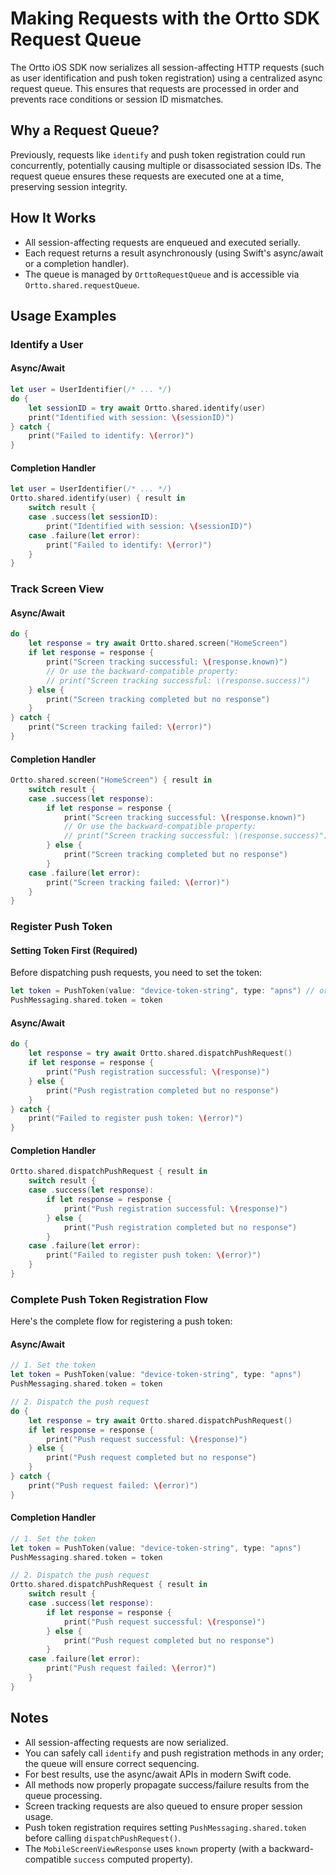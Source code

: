 # Making Requests with the Ortto SDK Request Queue

The Ortto iOS SDK now serializes all session-affecting HTTP requests (such as user identification and push token registration) using a centralized async request queue. This ensures that requests are processed in order and prevents race conditions or session ID mismatches.

## Why a Request Queue?

Previously, requests like `identify` and push token registration could run concurrently, potentially causing multiple or disassociated session IDs. The request queue ensures these requests are executed one at a time, preserving session integrity.

## How It Works

- All session-affecting requests are enqueued and executed serially.
- Each request returns a result asynchronously (using Swift's async/await or a completion handler).
- The queue is managed by `OrttoRequestQueue` and is accessible via `Ortto.shared.requestQueue`.

## Usage Examples

### Identify a User

#### Async/Await
```swift
let user = UserIdentifier(/* ... */)
do {
    let sessionID = try await Ortto.shared.identify(user)
    print("Identified with session: \(sessionID)")
} catch {
    print("Failed to identify: \(error)")
}
```

#### Completion Handler
```swift
let user = UserIdentifier(/* ... */)
Ortto.shared.identify(user) { result in
    switch result {
    case .success(let sessionID):
        print("Identified with session: \(sessionID)")
    case .failure(let error):
        print("Failed to identify: \(error)")
    }
}
```

### Track Screen View

#### Async/Await
```swift
do {
    let response = try await Ortto.shared.screen("HomeScreen")
    if let response = response {
        print("Screen tracking successful: \(response.known)")
        // Or use the backward-compatible property:
        // print("Screen tracking successful: \(response.success)")
    } else {
        print("Screen tracking completed but no response")
    }
} catch {
    print("Screen tracking failed: \(error)")
}
```

#### Completion Handler
```swift
Ortto.shared.screen("HomeScreen") { result in
    switch result {
    case .success(let response):
        if let response = response {
            print("Screen tracking successful: \(response.known)")
            // Or use the backward-compatible property:
            // print("Screen tracking successful: \(response.success)")
        } else {
            print("Screen tracking completed but no response")
        }
    case .failure(let error):
        print("Screen tracking failed: \(error)")
    }
}
```

### Register Push Token

#### Setting Token First (Required)
Before dispatching push requests, you need to set the token:
```swift
let token = PushToken(value: "device-token-string", type: "apns") // or "fcm"
PushMessaging.shared.token = token
```

#### Async/Await
```swift
do {
    let response = try await Ortto.shared.dispatchPushRequest()
    if let response = response {
        print("Push registration successful: \(response)")
    } else {
        print("Push registration completed but no response")
    }
} catch {
    print("Failed to register push token: \(error)")
}
```

#### Completion Handler
```swift
Ortto.shared.dispatchPushRequest { result in
    switch result {
    case .success(let response):
        if let response = response {
            print("Push registration successful: \(response)")
        } else {
            print("Push registration completed but no response")
        }
    case .failure(let error):
        print("Failed to register push token: \(error)")
    }
}
```

### Complete Push Token Registration Flow

Here's the complete flow for registering a push token:

#### Async/Await
```swift
// 1. Set the token
let token = PushToken(value: "device-token-string", type: "apns")
PushMessaging.shared.token = token

// 2. Dispatch the push request
do {
    let response = try await Ortto.shared.dispatchPushRequest()
    if let response = response {
        print("Push request successful: \(response)")
    } else {
        print("Push request completed but no response")
    }
} catch {
    print("Push request failed: \(error)")
}
```

#### Completion Handler
```swift
// 1. Set the token
let token = PushToken(value: "device-token-string", type: "apns")
PushMessaging.shared.token = token

// 2. Dispatch the push request
Ortto.shared.dispatchPushRequest { result in
    switch result {
    case .success(let response):
        if let response = response {
            print("Push request successful: \(response)")
        } else {
            print("Push request completed but no response")
        }
    case .failure(let error):
        print("Push request failed: \(error)")
    }
}
```

## Notes
- All session-affecting requests are now serialized.
- You can safely call `identify` and push registration methods in any order; the queue will ensure correct sequencing.
- For best results, use the async/await APIs in modern Swift code.
- All methods now properly propagate success/failure results from the queue processing.
- Screen tracking requests are also queued to ensure proper session usage.
- Push token registration requires setting `PushMessaging.shared.token` before calling `dispatchPushRequest()`.
- The `MobileScreenViewResponse` uses `known` property (with a backward-compatible `success` computed property).

